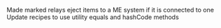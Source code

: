 Made marked relays eject items to a ME system if it is connected to one  
Update recipes to use utility equals and hashCode methods  

